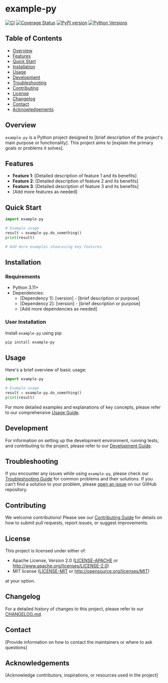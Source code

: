 # example-py

[![CI](https://github.com/x-pt/example-py/workflows/CI/badge.svg)](https://github.com/x-pt/example-py/actions)
[![Coverage Status](https://coveralls.io/repos/github/x-pt/example-py/badge.svg?branch=main)](https://coveralls.io/github/x-pt/example-py?branch=main)
[![PyPI version](https://badge.fury.io/py/example-py.svg)](https://badge.fury.io/py/example-py)
[![Python Versions](https://img.shields.io/pypi/pyversions/example-py.svg)](https://pypi.org/project/example-py/)

## Table of Contents

- [Overview](#overview)
- [Features](#features)
- [Quick Start](#quick-start)
- [Installation](#installation)
- [Usage](#usage)
- [Development](#development)
- [Troubleshooting](#troubleshooting)
- [Contributing](#contributing)
- [License](#license)
- [Changelog](#changelog)
- [Contact](#contact)
- [Acknowledgements](#acknowledgements)

## Overview

`example-py` is a Python project designed to [brief description of the project's main purpose or functionality]. This project aims to [explain the primary goals or problems it solves].

## Features

- **Feature 1**: [Detailed description of feature 1 and its benefits]
- **Feature 2**: [Detailed description of feature 2 and its benefits]
- **Feature 3**: [Detailed description of feature 3 and its benefits]
- [Add more features as needed]

## Quick Start

```python
import example-py

# Example usage
result = example-py.do_something()
print(result)

# Add more examples showcasing key features
```

## Installation

### Requirements
- Python 3.11+
- Dependencies:
  - [Dependency 1]: [version] - [brief description or purpose]
  - [Dependency 2]: [version] - [brief description or purpose]
  - [Add more dependencies as needed]

### User Installation
Install `example-py` using pip:

```bash
pip install example-py
```

## Usage

Here's a brief overview of basic usage:

```python
import example-py

# Example usage
result = example-py.do_something()
print(result)

```

For more detailed examples and explanations of key concepts, please refer to our comprehensive [Usage Guide](docs/usage.md).

## Development

For information on setting up the development environment, running tests, and contributing to the project, please refer to our [Development Guide](docs/development.md).

## Troubleshooting

If you encounter any issues while using `example-py`, please check our [Troubleshooting Guide](docs/troubleshooting.md) for common problems and their solutions. If you can't find a solution to your problem, please [open an issue](https://github.com/x-pt/example-py/issues) on our GitHub repository.

## Contributing

We welcome contributions! Please see our [Contributing Guide](CONTRIBUTING.md) for details on how to submit pull requests, report issues, or suggest improvements.

## License

This project is licensed under either of:

- Apache License, Version 2.0 ([LICENSE-APACHE](LICENSE-APACHE) or http://www.apache.org/licenses/LICENSE-2.0)
- MIT license ([LICENSE-MIT](LICENSE-MIT) or http://opensource.org/licenses/MIT)

at your option.

## Changelog

For a detailed history of changes to this project, please refer to our [CHANGELOG.md](CHANGELOG.md).

## Contact

[Provide information on how to contact the maintainers or where to ask questions]

## Acknowledgements

[Acknowledge contributors, inspirations, or resources used in the project]
